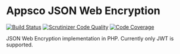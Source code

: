 Appsco JSON Web Encryption
==========================

[![Build Status](https://travis-ci.org/Appsco/component-jwe.svg)](https://travis-ci.org/Appsco/component-jwe)
[![Scrutinizer Code Quality](https://scrutinizer-ci.com/g/Appsco/component-jwe/badges/quality-score.png?s=a64e6e42c2618f2b738db5fc8f5523373d53ae5e)](https://scrutinizer-ci.com/g/Appsco/component-jwe/)
[![Code Coverage](https://scrutinizer-ci.com/g/Appsco/component-jwe/badges/coverage.png?s=b45f86c39b4444a8c8a3d57dffd44633a800e562)](https://scrutinizer-ci.com/g/Appsco/component-jwe/)

JSON Web Encryption implementation in PHP. Currently only JWT is supported.
